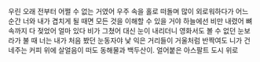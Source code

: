 우린 오래 전부터 어쩔 수 없는 거였어
우주 속을 홀로 떠돌며 많이 외로워하다가
어느 순간 너와 내가 겹치게 될 때면
모든 것을 이해할 수 있을 거야
하늘에선 비만 내렸어 뼈 속까지 다 젖었어
얼마 있다 비가 그쳤어 대신 눈이 내리더니
영화서도 볼 수 없던 눈보라가 불 때
너는 내가 처음 봤던 눈동자야
낯 익은 거리들이 거울처럼 반짝여도
니가 건네주는 커피 위에 살얼음이 떠도
동해물과 백두산이.
얼어붙은 아스팔트 도시 위로
